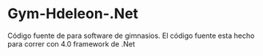 # Gym-Hdeleon-.Net
Código fuente de para software de gimnasios.
El código fuente esta hecho para correr con 4.0 framework de .Net
